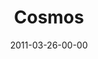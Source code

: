 ---
layout: message
category: message
series: "The Story"
title: "Cosmos"
date: 2011-03-26-00-00
message_id: 664
audio: "http://s3.amazonaws.com/crossroads-media/messages/audio/thestory01.mp3"
audio-duration: "47:44"
program: "http://s3.amazonaws.com/crossroads-media/documents/03_26-27_11Program.pdf"
description: "We'll be starting at the beginning of the story-before the world began-and talking about what it means that God is eternal and holy."
video: "http://s3.amazonaws.com/crossroads-media/messages/video/thestory01.mp4"
video-duration: "47:50"
video-image: "http://s3.amazonaws.com/crossroads-media/images/thestory01_still.jpg"
explicit: false
---